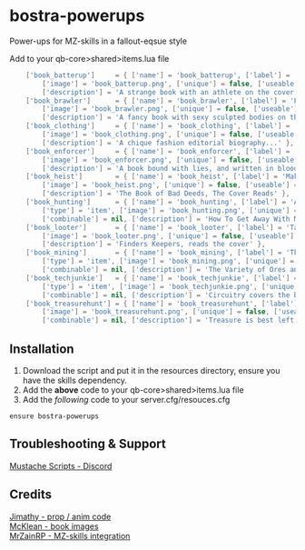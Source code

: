 # bostra-powerups
 Power-ups for MZ-skills in a fallout-eqsue style





Add to your qb-core>shared>items.lua file
```lua
    ['book_batterup']     = { ['name'] = 'book_batterup', ['label'] = 'Athletics and You', ['weight'] = 100, ['type'] = 'item',
        ['image'] = 'book_batterup.png', ['unique'] = false, ['useable'] = true, ['shouldClose'] = true, ['combinable'] = nil,
        ['description'] = 'A strange book with an athlete on the cover...' },
    ['book_brawler']      = { ['name'] = 'book_brawler', ['label'] = 'Brutal Brawlers', ['weight'] = 100, ['type'] = 'item',
        ['image'] = 'book_brawler.png', ['unique'] = false, ['useable'] = true, ['shouldClose'] = true, ['combinable'] = nil,
        ['description'] = 'A fancy book with sexy sculpted bodies on the cover...' },
    ['book_clothing']     = { ['name'] = 'book_clothing', ['label'] = 'The Life and Times of Anna Wintour', ['weight'] = 100, ['type'] = 'item',
        ['image'] = 'book_clothing.png', ['unique'] = false, ['useable'] = true, ['shouldClose'] = true, ['combinable'] = nil,
        ['description'] = 'A chique fashion editorial biography...' },
    ['book_enforcer']     = { ['name'] = 'book_enforcer', ['label'] = 'The Punisher, Vol 2', ['weight'] = 100, ['type'] = 'item',
        ['image'] = 'book_enforcer.png', ['unique'] = false, ['useable'] = true, ['shouldClose'] = true, ['combinable'] = nil,
        ['description'] = 'A book bound with lies, and written in blood or so says the cover?' },
    ['book_heist']        = { ['name'] = 'book_heist', ['label'] = 'Make or Break, The Heist Lowdown', ['weight'] = 100, ['type'] = 'item',
        ['image'] = 'book_heist.png', ['unique'] = false, ['useable'] = true, ['shouldClose'] = true, ['combinable'] = nil,
        ['description'] = 'The Book of Bad Deeds, The Cover Reads' },
    ['book_hunting']      = { ['name'] = 'book_hunting', ['label'] = 'Alpha Hunters Weekly', ['weight'] = 100,
        ['type'] = 'item', ['image'] = 'book_hunting.png', ['unique'] = false, ['useable'] = true, ['shouldClose'] = true,
        ['combinable'] = nil, ['description'] = 'How To Get Away With Murder, The Zoo version...' },
    ['book_looter']       = { ['name'] = 'book_looter', ['label'] = 'Tarkov Times and Tribulations', ['weight'] = 100, ['type'] = 'item',
        ['image'] = 'book_looter.png', ['unique'] = false, ['useable'] = true, ['shouldClose'] = true, ['combinable'] = nil,
        ['description'] = 'Finders Keepers, reads the cover' },
    ['book_mining']       = { ['name'] = 'book_mining', ['label'] = 'The Art of Mining', ['weight'] = 100,
        ['type'] = 'item', ['image'] = 'book_mining.png', ['unique'] = false, ['useable'] = true, ['shouldClose'] = true,
        ['combinable'] = nil, ['description'] = 'The Variety of Ores and Oddities, engraved on the cover...' },
    ['book_techjunkie']   = { ['name'] = 'book_techjunkie', ['label'] = 'Tech For Dummies:Electronics', ['weight'] = 100,
        ['type'] = 'item', ['image'] = 'book_techjunkie.png', ['unique'] = false, ['useable'] = true, ['shouldClose'] = true,
        ['combinable'] = nil, ['description'] = 'Circuitry covers the book' },
    ['book_treasurehunt'] = { ['name'] = 'book_treasurehunt', ['label'] = 'Lost, and Found Myself', ['weight'] = 100, ['type'] = 'item',
        ['image'] = 'book_treasurehunt.png', ['unique'] = false, ['useable'] = true, ['shouldClose'] = true,
        ['combinable'] = nil, ['description'] = 'Treasure is best left in my pockets, The exercept on the back reads...' },
```

## Installation
1. Download the script and put it in the resources directory, ensure you have the skills dependency.
2. Add the **above** code to your qb-core>shared>items.lua file
3. Add the *following* code to your server.cfg/resouces.cfg
```
ensure bostra-powerups
```

## Troubleshooting & Support
[Mustache Scripts - Discord](https://discord.gg/RVx8nVwcEG)


## Credits
[Jimathy - prop / anim code ](https://github.com/jimathy/)<br>
[McKlean - book images](https://github.com/McKleans-Scripts/mk-items)<br>
[MrZainRP - MZ-skills integration](https://github.com/MrZainRP/mz-skills)<br>

